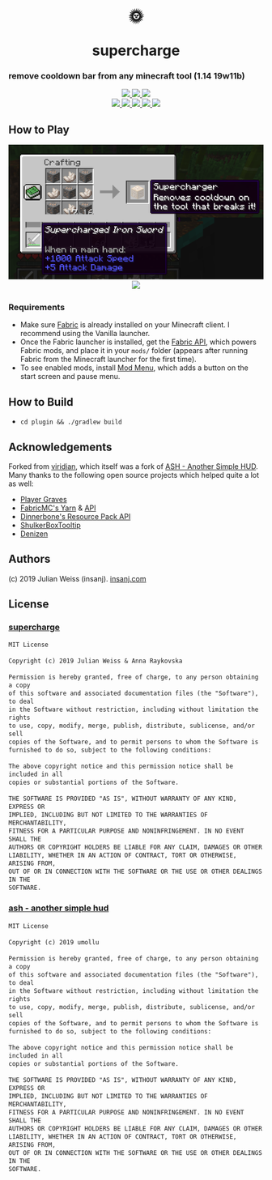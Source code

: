 <h1 align="center">
🌞
<br/><br/>
supercharge
</h1>
<h3>
remove cooldown bar from any minecraft tool (1.14 19w11b)
</h3>

<p align="center">
  <a href="https://github.com/insanj/supercharge/releases">
    <img src="https://img.shields.io/github/release/insanj/supercharge.svg" />
    <img src="https://img.shields.io/github/release-date/insanj/supercharge.svg" />
  </a>

  <a href="https://github.com/insanj/supercharge/">
    <img src="https://img.shields.io/github/languages/code-size/insanj/supercharge.svg" />
  </a>

  <br/>

  <a href="https://github.com/insanj/supercharge/blob/master/LICENSE">
    <img src="https://img.shields.io/github/license/insanj/supercharge.svg" />
  </a>

  <a href="https://jdk.java.net/">
    <img src="https://img.shields.io/badge/java-8-yellow.svg" />
  </a>

  <a href="https://fabricmc.net/use/">
    <img src="https://img.shields.io/badge/minecraft-1.14%2019w11b-purple.svg" />
  </a>

  <a href="https://maven.fabricmc.net/net/fabricmc/fabric/">
    <img src="https://img.shields.io/badge/fabric%20api-0.2.3.111%20-blue.svg" />
  </a>

  <a href="https://github.com/insanj/supercharge/releases">
    <img src="https://img.shields.io/badge/🚀-Download%20on%20Github-red.svg" />
  </a>
</p>

## How to Play

<p align="center">
  <img src="combo.png" />
  <img src="demo.gif" />
</p>

### Requirements

- Make sure [Fabric](https://fabricmc.net/wiki/install) is already installed on your Minecraft client. I recommend using the Vanilla launcher.
- Once the Fabric launcher is installed, get the [Fabric API](https://minecraft.curseforge.com/projects/fabric), which powers Fabric mods, and place it in your `mods/` folder (appears after running Fabric from the Minecraft launcher for the first time).
- To see enabled mods, install [Mod Menu](https://minecraft.curseforge.com/projects/modmenu), which adds a button on the start screen and pause menu.

## How to Build

- `cd plugin && ./gradlew build`

## Acknowledgements

Forked from [viridian](https://github.com/insanj/viridian), which itself was a fork of [ASH - Another Simple HUD](https://minecraft.curseforge.com/projects/ash-another-simple-hud). Many thanks to the following open source projects which helped quite a lot as well:

- [Player Graves](https://github.com/NerdHubMC/Player-Graves)
- [FabricMC's Yarn](https://github.com/FabricMC/yarn/) & [API](https://github.com/FabricMC/fabric)
- [Dinnerbone's Resource Pack API](https://gist.github.com/Dinnerbone/5662824)
- [ShulkerBoxTooltip](https://github.com/MisterPeModder/ShulkerBoxTooltip/)
- [Denizen](https://github.com/mcmonkey4eva/Denizen)


## Authors

(c) 2019 Julian Weiss (insanj). [insanj.com](https://insanj.com)

## License

### [supercharge](https://github.com/insanj/supercharge)

```
MIT License

Copyright (c) 2019 Julian Weiss & Anna Raykovska

Permission is hereby granted, free of charge, to any person obtaining a copy
of this software and associated documentation files (the "Software"), to deal
in the Software without restriction, including without limitation the rights
to use, copy, modify, merge, publish, distribute, sublicense, and/or sell
copies of the Software, and to permit persons to whom the Software is
furnished to do so, subject to the following conditions:

The above copyright notice and this permission notice shall be included in all
copies or substantial portions of the Software.

THE SOFTWARE IS PROVIDED "AS IS", WITHOUT WARRANTY OF ANY KIND, EXPRESS OR
IMPLIED, INCLUDING BUT NOT LIMITED TO THE WARRANTIES OF MERCHANTABILITY,
FITNESS FOR A PARTICULAR PURPOSE AND NONINFRINGEMENT. IN NO EVENT SHALL THE
AUTHORS OR COPYRIGHT HOLDERS BE LIABLE FOR ANY CLAIM, DAMAGES OR OTHER
LIABILITY, WHETHER IN AN ACTION OF CONTRACT, TORT OR OTHERWISE, ARISING FROM,
OUT OF OR IN CONNECTION WITH THE SOFTWARE OR THE USE OR OTHER DEALINGS IN THE
SOFTWARE.
```

### [ash - another simple hud](https://github.com/umollu/ash)

```
MIT License

Copyright (c) 2019 umollu

Permission is hereby granted, free of charge, to any person obtaining a copy
of this software and associated documentation files (the "Software"), to deal
in the Software without restriction, including without limitation the rights
to use, copy, modify, merge, publish, distribute, sublicense, and/or sell
copies of the Software, and to permit persons to whom the Software is
furnished to do so, subject to the following conditions:

The above copyright notice and this permission notice shall be included in all
copies or substantial portions of the Software.

THE SOFTWARE IS PROVIDED "AS IS", WITHOUT WARRANTY OF ANY KIND, EXPRESS OR
IMPLIED, INCLUDING BUT NOT LIMITED TO THE WARRANTIES OF MERCHANTABILITY,
FITNESS FOR A PARTICULAR PURPOSE AND NONINFRINGEMENT. IN NO EVENT SHALL THE
AUTHORS OR COPYRIGHT HOLDERS BE LIABLE FOR ANY CLAIM, DAMAGES OR OTHER
LIABILITY, WHETHER IN AN ACTION OF CONTRACT, TORT OR OTHERWISE, ARISING FROM,
OUT OF OR IN CONNECTION WITH THE SOFTWARE OR THE USE OR OTHER DEALINGS IN THE
SOFTWARE.
```

